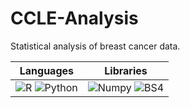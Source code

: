 # CCLE-Analysis

Statistical analysis of breast cancer data.

|**Languages** | **Libraries** |
| -----| ---- |
|![R](https://img.shields.io/badge/R-ff1111) ![Python](https://img.shields.io/badge/Python-11ffff)| ![Numpy](https://img.shields.io/badge/Numpy-1.19.5-11ff11) ![BS4](https://img.shields.io/badge/BS4-version-11ff11)
